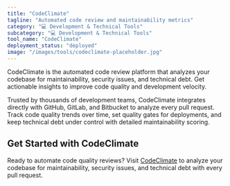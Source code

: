 ```yaml
---
title: "CodeClimate"
tagline: "Automated code review and maintainability metrics"
category: "💻 Development & Technical Tools"
subcategory: "💻 Development & Technical Tools"
tool_name: "CodeClimate"
deployment_status: "deployed"
image: "/images/tools/codeclimate-placeholder.jpg"
---
```

CodeClimate is the automated code review platform that analyzes your codebase for maintainability, security issues, and technical debt. Get actionable insights to improve code quality and development velocity.

Trusted by thousands of development teams, CodeClimate integrates directly with GitHub, GitLab, and Bitbucket to analyze every pull request. Track code quality trends over time, set quality gates for deployments, and keep technical debt under control with detailed maintainability scoring.

## Get Started with CodeClimate

Ready to automate code quality reviews? Visit [CodeClimate](https://codeclimate.com) to analyze your codebase for maintainability, security issues, and technical debt with every pull request.